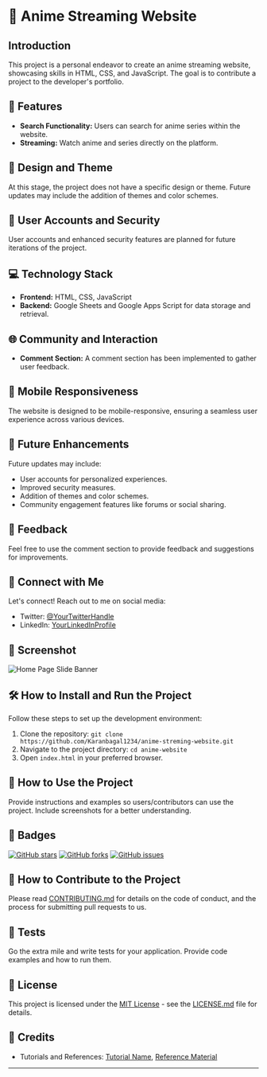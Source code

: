 # 🌟 Anime Streaming Website

## Introduction

This project is a personal endeavor to create an anime streaming website, showcasing skills in HTML, CSS, and JavaScript. The goal is to contribute a project to the developer's portfolio.

## 🚀 Features

- **Search Functionality:** Users can search for anime series within the website.
- **Streaming:** Watch anime and series directly on the platform.

## 🎨 Design and Theme

At this stage, the project does not have a specific design or theme. Future updates may include the addition of themes and color schemes.

## 👥 User Accounts and Security

User accounts and enhanced security features are planned for future iterations of the project.

## 💻 Technology Stack

- **Frontend:** HTML, CSS, JavaScript
- **Backend:** Google Sheets and Google Apps Script for data storage and retrieval.

## 🌐 Community and Interaction

- **Comment Section:** A comment section has been implemented to gather user feedback.

## 📱 Mobile Responsiveness

The website is designed to be mobile-responsive, ensuring a seamless user experience across various devices.

## 🚀 Future Enhancements

Future updates may include:
- User accounts for personalized experiences.
- Improved security measures.
- Addition of themes and color schemes.
- Community engagement features like forums or social sharing.

## 📢 Feedback

Feel free to use the comment section to provide feedback and suggestions for improvements.

## 📣 Connect with Me

Let's connect! Reach out to me on social media:
- Twitter: [@YourTwitterHandle](https://twitter.com/YourTwitterHandle)
- LinkedIn: [YourLinkedInProfile](https://www.linkedin.com/in/YourLinkedInProfile)

## 📸 Screenshot

![Home Page Slide Banner]((https://drive.google.com/uc?id=1dUdfYYr0OcE5lt5lIL2eKCmYgDxoDsh2))

## 🛠️ How to Install and Run the Project

Follow these steps to set up the development environment:

1. Clone the repository: `git clone https://github.com/Karanbagal1234/anime-streming-website.git`
2. Navigate to the project directory: `cd anime-website`
3. Open `index.html` in your preferred browser.

## 🚦 How to Use the Project

Provide instructions and examples so users/contributors can use the project. Include screenshots for a better understanding.

## 🏅 Badges

[![GitHub stars](https://img.shields.io/github/stars/your-username/your-repo.svg)](https://github.com/your-username/your-repo/stargazers)
[![GitHub forks](https://img.shields.io/github/forks/your-username/your-repo.svg)](https://github.com/your-username/your-repo/network)
[![GitHub issues](https://img.shields.io/github/issues/your-username/your-repo.svg)](https://github.com/your-username/your-repo/issues)

## 🤝 How to Contribute to the Project

Please read [CONTRIBUTING.md](link_to_contributing_file) for details on the code of conduct, and the process for submitting pull requests to us.

## 🧪 Tests

Go the extra mile and write tests for your application. Provide code examples and how to run them.

## 📄 License

This project is licensed under the [MIT License](LICENSE.md) - see the [LICENSE.md](LICENSE.md) file for details.

## 📝 Credits

- Tutorials and References: [Tutorial Name](link_to_tutorial), [Reference Material](link_to_reference)



---
